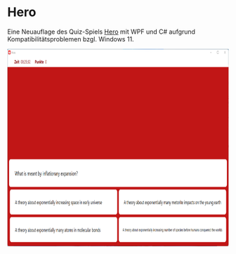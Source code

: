 # Hero
Eine Neuauflage des Quiz-Spiels [Hero](https://github.com/AlexanderMattheis/hero) mit WPF und C# aufgrund Kompatibilitätsproblemen bzgl. Windows 11.

<img src="https://github.com/AlexanderMattheis/hero-again/blob/master/hero_screenshot.png" width="800" height="450">
